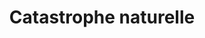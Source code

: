 ---
title: Catastrophe naturelle
longTitle: 'Catastrophe naturelle'
tags:
- gccommon
french:
- "[[Natural disasters]]"
---